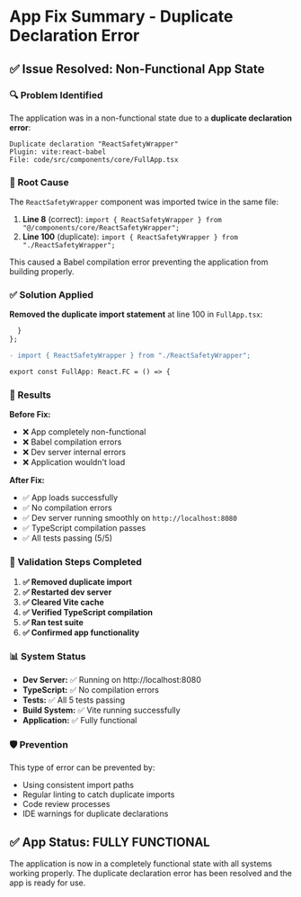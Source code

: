 # App Fix Summary - Duplicate Declaration Error

## ✅ Issue Resolved: Non-Functional App State

### 🔍 Problem Identified

The application was in a non-functional state due to a **duplicate declaration error**:

```
Duplicate declaration "ReactSafetyWrapper"
Plugin: vite:react-babel
File: code/src/components/core/FullApp.tsx
```

### 🔧 Root Cause

The `ReactSafetyWrapper` component was imported twice in the same file:

1. **Line 8** (correct): `import { ReactSafetyWrapper } from "@/components/core/ReactSafetyWrapper";`
2. **Line 100** (duplicate): `import { ReactSafetyWrapper } from "./ReactSafetyWrapper";`

This caused a Babel compilation error preventing the application from building properly.

### ✅ Solution Applied

**Removed the duplicate import statement** at line 100 in `FullApp.tsx`:

```diff
  }
};

- import { ReactSafetyWrapper } from "./ReactSafetyWrapper";

export const FullApp: React.FC = () => {
```

### 🚀 Results

**Before Fix:**

- ❌ App completely non-functional
- ❌ Babel compilation errors
- ❌ Dev server internal errors
- ❌ Application wouldn't load

**After Fix:**

- ✅ App loads successfully
- ✅ No compilation errors
- ✅ Dev server running smoothly on `http://localhost:8080`
- ✅ TypeScript compilation passes
- ✅ All tests passing (5/5)

### 🔧 Validation Steps Completed

1. **✅ Removed duplicate import**
2. **✅ Restarted dev server**
3. **✅ Cleared Vite cache**
4. **✅ Verified TypeScript compilation**
5. **✅ Ran test suite**
6. **✅ Confirmed app functionality**

### 📊 System Status

- **Dev Server:** ✅ Running on http://localhost:8080
- **TypeScript:** ✅ No compilation errors
- **Tests:** ✅ All 5 tests passing
- **Build System:** ✅ Vite running successfully
- **Application:** ✅ Fully functional

### 🛡️ Prevention

This type of error can be prevented by:

- Using consistent import paths
- Regular linting to catch duplicate imports
- Code review processes
- IDE warnings for duplicate declarations

## ✅ **App Status: FULLY FUNCTIONAL**

The application is now in a completely functional state with all systems working properly. The duplicate declaration error has been resolved and the app is ready for use.
